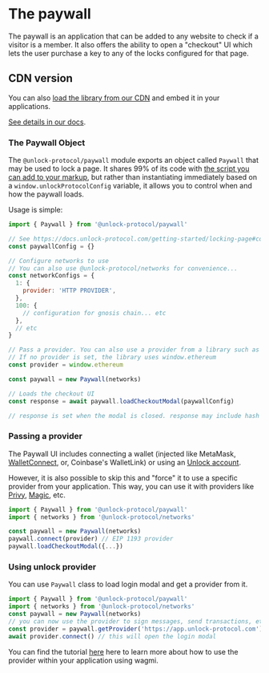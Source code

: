 # The paywall

The paywall is an application that can be added to any website to check if a visitor is a member.
It also offers the ability to open a "checkout" UI which lets the user purchase a key to any of the locks configured for that page.

## CDN version

You can also [load the library from our CDN](https://paywall.unlock-protocol.com/static/unlock.latest.min.js) and embed it in your applications.

[See details in our docs](https://docs.unlock-protocol.com/tools/paywall).

### The Paywall Object

The `@unlock-protocol/paywall` module exports an object called `Paywall` that may be used to lock a page. It shares 99% of its code with [the script you can add to your markup](https://docs.unlock-protocol.com/getting-started/locking-page#embedding-the-paywall), but rather than instantiating immediately based on a `window.unlockProtocolConfig` variable, it allows you to control when and how the paywall loads.

Usage is simple:

```javascript
import { Paywall } from '@unlock-protocol/paywall'

// See https://docs.unlock-protocol.com/getting-started/locking-page#configure-the-paywall
const paywallConfig = {}

// Configure networks to use
// You can also use @unlock-protocol/networks for convenience...
const networkConfigs = {
  1: {
    provider: 'HTTP PROVIDER',
  },
  100: {
    // configuration for gnosis chain... etc
  },
  // etc
}

// Pass a provider. You can also use a provider from a library such as Magic.link or privy.io
// If no provider is set, the library uses window.ethereum
const provider = window.ethereum

const paywall = new Paywall(networks)

// Loads the checkout UI
const response = await paywall.loadCheckoutModal(paywallConfig)

// response is set when the modal is closed. response may include hash (the transaction hash) and lock (the address of the lock to which the transaction was sent)
```

### Passing a provider

The Paywall UI includes connecting a wallet (injected like MetaMask, [WalletConnect](https://walletconnect.com/), or, Coinbase's WalletLink) or using an [Unlock account](https://docs.unlock-protocol.com/tools/sign-in-with-ethereum/unlock-accounts).

However, it is also possible to skip this and "force" it to use a specific provider from your application. This way, you can use it with providers like [Privy](https://www.privy.io/), [Magic](https://magic.link/), etc.

```javascript
import { Paywall } from '@unlock-protocol/paywall'
import { networks } from '@unlock-protocol/networks'

const paywall = new Paywall(networks)
paywall.connect(provider) // EIP 1193 provider
paywall.loadCheckoutModal({...})
```

### Using unlock provider

You can use `Paywall` class to load login modal and get a provider from it.

```javascript
import { Paywall } from '@unlock-protocol/paywall'
import { networks } from '@unlock-protocol/networks'
const paywall = new Paywall(networks)
// you can now use the provider to sign messages, send transactions, etc.
const provider = paywall.getProvider('https://app.unlock-protocol.com')
await provider.connect() // this will open the login modal
```

You can find the tutorial [here](https://docs.unlock-protocol.com/tutorials/front-end/paywall/provider/) here to learn more about how to use the provider within your application using wagmi.
